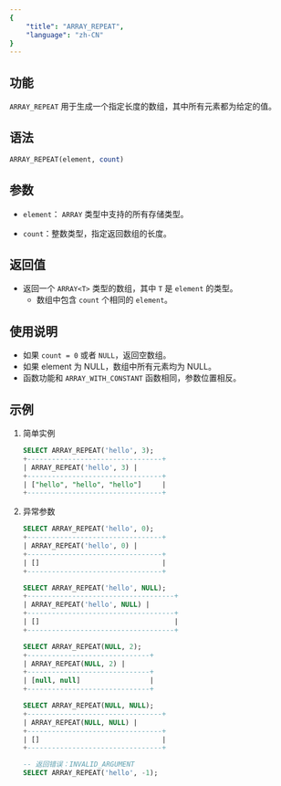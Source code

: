 ```yaml
---
{
    "title": "ARRAY_REPEAT",
    "language": "zh-CN"
}
---
```


## 功能

`ARRAY_REPEAT` 用于生成一个指定长度的数组，其中所有元素都为给定的值。

## 语法

```SQL
ARRAY_REPEAT(element, count)
```

## 参数

- `element`： `ARRAY` 类型中支持的所有存储类型。

- `count`：整数类型，指定返回数组的长度。

## 返回值

- 返回一个 `ARRAY<T>` 类型的数组，其中 `T` 是 `element` 的类型。
    - 数组中包含 `count` 个相同的 `element`。

## 使用说明

- 如果 `count = 0` 或者 `NULL`，返回空数组。
- 如果 element 为 NULL，数组中所有元素均为 NULL。
- 函数功能和 `ARRAY_WITH_CONSTANT` 函数相同，参数位置相反。

## 示例

1. 简单实例

    ```SQL
    SELECT ARRAY_REPEAT('hello', 3);
    +---------------------------------+
    | ARRAY_REPEAT('hello', 3) |
    +---------------------------------+
    | ["hello", "hello", "hello"]     |
    +---------------------------------+
    ```

2. 异常参数
   
    ```SQL
    SELECT ARRAY_REPEAT('hello', 0);
    +---------------------------------+
    | ARRAY_REPEAT('hello', 0) |
    +---------------------------------+
    | []                              |
    +---------------------------------+

    SELECT ARRAY_REPEAT('hello', NULL);
    +------------------------------------+
    | ARRAY_REPEAT('hello', NULL) |
    +------------------------------------+
    | []                                 |
    +------------------------------------+

    SELECT ARRAY_REPEAT(NULL, 2);
    +------------------------------+
    | ARRAY_REPEAT(NULL, 2) |
    +------------------------------+
    | [null, null]                 |
    +------------------------------+

    SELECT ARRAY_REPEAT(NULL, NULL);
    +---------------------------------+
    | ARRAY_REPEAT(NULL, NULL) |
    +---------------------------------+
    | []                              |
    +---------------------------------+

    -- 返回错误：INVALID_ARGUMENT
    SELECT ARRAY_REPEAT('hello', -1);
    ```
